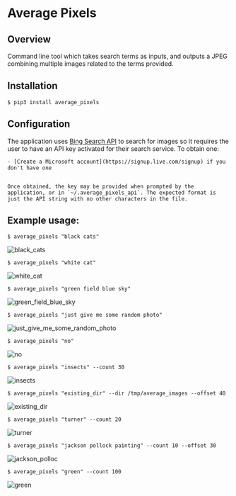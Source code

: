 # Average Pixels

## Overview
Command line tool which takes search terms as inputs, and outputs a JPEG combining multiple images related to the terms provided.

## Installation

    $ pip3 install average_pixels
    
## Configuration
The application uses [Bing Search API](https://www.microsoft.com/cognitive-services/en-us/bing-image-search-api) to search for images so it requires the user to have an API key activated for their search service. To obtain one:

    - [Create a Microsoft account](https://signup.live.com/signup) if you don't have one
    
    
    Once obtained, the key may be provided when prompted by the application, or in `~/.average_pixels_api`. The expected format is just the API string with no other characters in the file.

## Example usage:

    $ average_pixels "black cats"
    
![black_cats](img/black_cats.jpg)

    $ average_pixels "white cat"
    
![white_cat](img/white_cat.jpg)

    $ average_pixels "green field blue sky"
    
![green_field_blue_sky](img/green_field_blue_sky.jpg)

    $ average_pixels "just give me some random photo"

![just_give_me_some_random_photo](img/just_give_me_some_random_photo.jpg)

    $ average_pixels "no"

![no](img/no.jpg)

    $ average_pixels "insects" --count 30

![insects](img/insects.jpg)

    $ average_pixels "existing_dir" --dir /tmp/average_images --offset 40

![existing_dir](img/existing_dir.jpg)

    $ average_pixels "turner" --count 20

![turner](img/turner.jpg)

    $ average_pixels "jackson pollock painting" --count 10 --offset 30

![jackson_polloc](img/jackson_pollock_painting.jpg)

    $ average_pixels "green" --count 100

![green](img/green.jpg)
